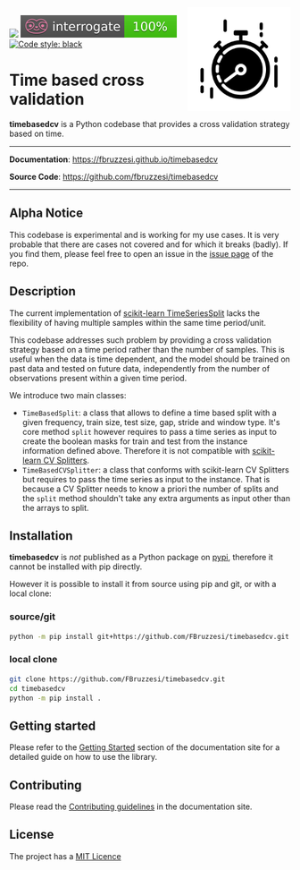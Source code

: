 <img src="docs/img/timebasedcv-logo.svg" width=185 height=185 align="right">

![](https://img.shields.io/github/license/FBruzzesi/timebasedcv)
<img src ="img/interrogate-shield.svg">
[![Code style: black](https://img.shields.io/badge/code%20style-black-000000.svg)](https://github.com/psf/black)

# Time based cross validation

**timebasedcv** is a Python codebase that provides a cross validation strategy based on time.

---

**Documentation**: https://fbruzzesi.github.io/timebasedcv

**Source Code**: https://github.com/fbruzzesi/timebasedcv

---

## Alpha Notice

This codebase is experimental and is working for my use cases. It is very probable that there are cases not covered and for which it breaks (badly). If you find them, please feel free to open an issue in the [issue page](https://github.com/FBruzzesi/timebasedcv/issues) of the repo.


## Description

The current implementation of [scikit-learn TimeSeriesSplit](https://scikit-learn.org/stable/modules/generated/sklearn.model_selection.TimeSeriesSplit.html) lacks the flexibility of having multiple samples within the same time period/unit.

This codebase addresses such problem by providing a cross validation strategy based on a time period rather than the number of samples. This is useful when the data is time dependent, and the model should be trained on past data and tested on future data, independently from the number of observations present within a given time period.

We introduce two main classes:

- `TimeBasedSplit`: a class that allows to define a time based split with a given frequency, train size, test size, gap, stride and window type. It's core method `split` however requires to pass a time series as input to create the boolean masks for train and test from the instance information defined above. Therefore it is not compatible with [scikit-learn CV Splitters](https://scikit-learn.org/stable/common_pitfalls.html#id3).
- `TimeBasedCVSplitter`: a class that conforms with scikit-learn CV Splitters but requires to pass the time series as input to the instance. That is because a CV Splitter needs to know a priori the number of splits and the `split` method shouldn't take any extra arguments as input other than the arrays to split.


## Installation

**timebasedcv** is _not_ published as a Python package on [pypi](https://pypi.org/), therefore it cannot be installed with pip directly.

However it is possible to install it from source using pip and git, or with a local clone:

### source/git

```bash
python -m pip install git+https://github.com/FBruzzesi/timebasedcv.git
```

### local clone

```bash
git clone https://github.com/FBruzzesi/timebasedcv.git
cd timebasedcv
python -m pip install .
```

## Getting started

Please refer to the [Getting Started](https://fbruzzesi.github.io/timebasedcv/getting-started/) section of the documentation site for a detailed guide on how to use the library.

## Contributing

Please read the [Contributing guidelines](https://fbruzzesi.github.io/deczoo/contribute/) in the documentation site.

## License

The project has a [MIT Licence](https://github.com/FBruzzesi/timebasedcv/blob/main/LICENSE)
